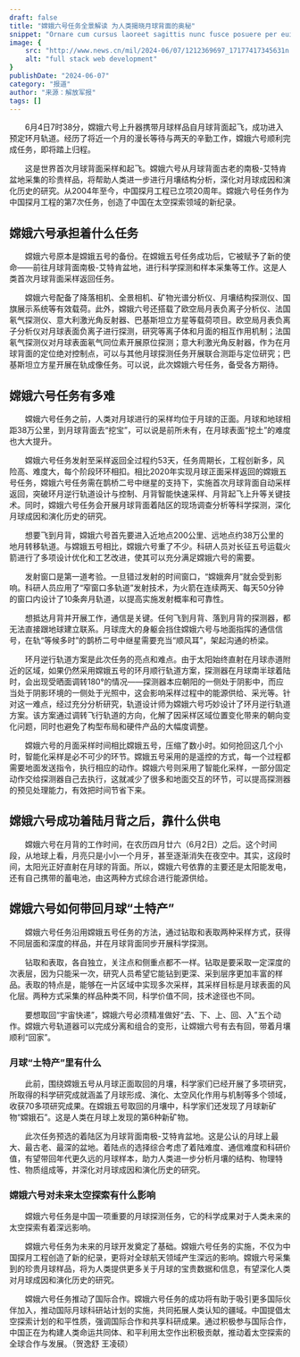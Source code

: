 ```yaml
---
draft: false
title: "嫦娥六号任务全景解读 为人类揭晓月球背面的奥秘"
snippet: "Ornare cum cursus laoreet sagittis nunc fusce posuere per euismod dis vehicula a, semper fames lacus maecenas dictumst pulvinar neque enim non potenti. Torquent hac sociosqu eleifend potenti."
image: {
    src: "http://www.news.cn/mil/2024-06/07/1212369697_17177417345631n.jpg",
    alt: "full stack web development"
}
publishDate: "2024-06-07"
category: "报道"
author: "来源：解放军报"
tags: []
---
```



　　6月4日7时38分，嫦娥六号上升器携带月球样品自月球背面起飞，成功进入预定环月轨道。经历了将近一个月的漫长等待与两天的辛勤工作，嫦娥六号顺利完成任务，即将踏上归程。

　　这是世界首次月球背面采样和起飞。嫦娥六号从月球背面古老的南极-艾特肯盆地采集的珍贵样品，将帮助人类进一步进行月壤结构分析，深化对月球成因和演化历史的研究。从2004年至今，中国探月工程已立项20周年。嫦娥六号任务作为中国探月工程的第7次任务，创造了中国在太空探索领域的新纪录。
## 嫦娥六号承担着什么任务

　　嫦娥六号原本是嫦娥五号的备份。在嫦娥五号任务成功后，它被赋予了新的使命——前往月球背面南极-艾特肯盆地，进行科学探测和样本采集等工作。这是人类首次月球背面采样返回任务。

　　嫦娥六号配备了降落相机、全景相机、矿物光谱分析仪、月壤结构探测仪、国旗展示系统等有效载荷。此外，嫦娥六号还搭载了欧空局月表负离子分析仪、法国氡气探测仪、意大利激光角反射器、巴基斯坦立方星等载荷项目。欧空局月表负离子分析仪对月球表面负离子进行探测，研究等离子体和月面的相互作用机制；法国氡气探测仪对月球表面氡气同位素开展原位探测；意大利激光角反射器，作为在月球背面的定位绝对控制点，可以与其他月球探测任务开展联合测距与定位研究；巴基斯坦立方星开展在轨成像任务。可以说，此次嫦娥六号任务，备受各方期待。

## 嫦娥六号任务有多难

　　嫦娥六号任务之前，人类对月球进行的采样均位于月球的正面。月球和地球相距38万公里，到月球背面去“挖宝”，可以说是前所未有，在月球表面“挖土”的难度也大大提升。

　　嫦娥六号任务发射至采样返回全过程约53天，任务周期长，工程创新多，风险高、难度大，每个阶段环环相扣。相比2020年实现月球正面采样返回的嫦娥五号任务，嫦娥六号任务需在鹊桥二号中继星的支持下，实施首次月球背面自动采样返回，突破环月逆行轨道设计与控制、月背智能快速采样、月背起飞上升等关键技术。同时，嫦娥六号任务会开展月球背面着陆区的现场调查分析等科学探测，深化月球成因和演化历史的研究。

　　想要飞到月背，嫦娥六号首先要进入近地点200公里、远地点约38万公里的地月转移轨道。与嫦娥五号相比，嫦娥六号重了不少。科研人员对长征五号运载火箭进行了多项设计优化和工艺改进，使其可以充分满足嫦娥六号的需要。

　　发射窗口是第一道考验。一旦错过发射的时间窗口，“嫦娥奔月”就会受到影响。科研人员应用了“窄窗口多轨道”发射技术，为火箭在连续两天、每天50分钟的窗口内设计了10条奔月轨道，以提高实施发射概率和可靠性。

　　想抵达月背并开展工作，通信是关键。任何飞到月背、落到月背的探测器，都无法直接跟地球建立联系。月球庞大的身躯会挡住嫦娥六号与地面指挥的通信信号，在轨“等候多时”的鹊桥二号中继星需要充当“顺风耳”，架起沟通的桥梁。

　　环月逆行轨道方案是此次任务的亮点和难点。由于太阳始终直射在月球赤道附近的区域，如果仍然采用嫦娥五号的环月顺行轨道方案，探测器在月球南半球着陆时，会出现受晒面调转180°的情况——探测器本应朝阳的一侧处于阴影中，而应当处于阴影环境的一侧处于光照中，这会影响采样过程中的能源供给、采光等。针对这一难点，经过充分分析研究，轨道设计师为嫦娥六号巧妙设计了环月逆行轨道方案。该方案通过调转飞行轨道的方向，化解了因采样区域位置变化带来的朝向变化问题，同时也避免了构型布局和硬件产品的大幅度调整。

　　嫦娥六号的月面采样时间相比嫦娥五号，压缩了数小时。如何抢回这几个小时，智能化采样是必不可少的环节。嫦娥五号采用的是遥控的方式，每一个过程都需要地面发送指令，执行相应的动作。嫦娥六号则采用了智能化采样，一部分固定动作交给探测器自己去执行，这就减少了很多和地面交互的环节，可以提高探测器的预见处理能力，有效把时间节省下来。

## 嫦娥六号成功着陆月背之后，靠什么供电

　　嫦娥六号在月背的工作时间，在农历四月廿六（6月2日）之后。这个时间段，从地球上看，月亮只是小小一个月牙，甚至逐渐消失在夜空中。其实，这段时间，太阳光正好直射在月球的背面。所以，嫦娥六号依靠的主要还是太阳能发电，还有自己携带的蓄电池，由这两种方式综合进行能源供给。

## 嫦娥六号如何带回月球“土特产”

　　嫦娥六号任务沿用嫦娥五号任务的方法，通过钻取和表取两种采样方式，获得不同层面和深度的样品，并在月球背面同步开展科学探测。

　　钻取和表取，各自独立，关注点和侧重点都不一样。钻取是要采取一定深度的次表层，因为只能采一次，研究人员希望它能钻到更深、采到层序更加丰富的样品。表取的特点是，能够在一片区域中实现多次采样，其采样目标是月球表面的风化层。两种方式采集的样品种类不同，科学价值不同，技术途径也不同。

　　要想取回“宇宙快递”，嫦娥六号必须精准做好“去、下、上、回、入”五个动作。嫦娥六号轨道器可以完成分离和组合的变形，让嫦娥六号有去有回，带着月壤顺利“回家”。

### 月球“土特产”里有什么

　　此前，围绕嫦娥五号从月球正面取回的月壤，科学家们已经开展了多项研究，所取得的科学研究成就涵盖了月球形成、演化、太空风化作用与机制等多个领域，收获70多项研究成果。在嫦娥五号取回的月壤中，科学家们还发现了月球新矿物“嫦娥石”。这是人类在月球上发现的第6种新矿物。

　　此次任务预选的着陆区为月球背面南极-艾特肯盆地。这是公认的月球上最大、最古老、最深的盆地。着陆点的选择综合考虑了着陆难度、通信难度和科研价值，有望带回年代更久远的月球样本，助力人类进一步分析月壤的结构、物理特性、物质组成等，并深化对月球成因和演化历史的研究。

### 嫦娥六号对未来太空探索有什么影响

　　嫦娥六号任务是中国一项重要的月球探测任务，它的科学成果对于人类未来的太空探索有着深远影响。

　　嫦娥六号任务为未来的月球开发奠定了基础。嫦娥六号任务的实施，不仅为中国探月工程创造了新的纪录，更将对全球航天领域产生深远的影响。嫦娥六号采集到的珍贵月球样品，将为人类提供更多关于月球的宝贵数据和信息，有望深化人类对月球成因和演化历史的研究。

　　嫦娥六号任务推动了国际合作。嫦娥六号任务的成功将有助于吸引更多国际伙伴加入，推动国际月球科研站计划的实施，共同拓展人类认知的疆域。中国提倡太空探索计划的和平性质，强调国际合作和共享科研成果。通过积极参与国际合作，中国正在为构建人类命运共同体、和平利用太空作出积极贡献，推动着太空探索的全球合作与发展。（贺逸舒 王凌硕）